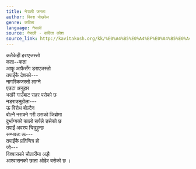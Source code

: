 ```yaml
---
title: नेपाली जनता
author: विवश पोखरेल
genre: कविता
language: नेपाली
source: नेपाली - कविता कोश
source_link: http://kavitakosh.org/kk/%E0%A4%B5%E0%A4%BF%E0%A4%B5%E0%A4%B6_%E0%A4%AA%E0%A5%8B%E0%A4%96%E0%A4%B0%E0%A5%87%E0%A4%B2
---
```


कतैकेही हराएजस्तो  
कता--कता  
आफू आफैसँग डराएजस्तो  
तपाईंकै देशको---  
नागरिकजस्तो लाग्ने  
एउटा अनुहार  
भर्खरै गाउँबाट सहर पसेको छ  
नडराउनुहोला---  
ऊ विरोध बोल्दैन  
बोल्नै नसक्ने गरी उसको जिब्रोमा  
दुर्भाग्यको कालो सर्पले डसेको छ  
तपाईं अवश्य चिन्नुहुन्छ  
सम्भवतः ऊ---  
तपाईंकै प्रतिचित्र हो  
जो---  
विश्वासको चौतारीमा अझै  
आश्वासनको छाता ओढेर बसेको छ ।
